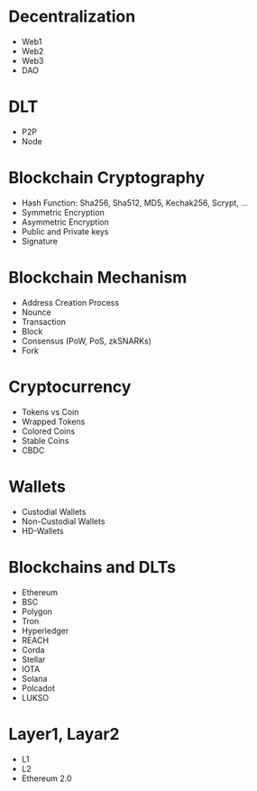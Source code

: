 
# Decentralization
- Web1
- Web2
- Web3
- DAO

# DLT
- P2P
- Node

# Blockchain Cryptography
- Hash Function: Sha256, Sha512, MD5, Kechak256, Scrypt, ...
- Symmetric Encryption
- Asymmetric Encryption
- Public and Private keys
- Signature

# Blockchain Mechanism
- Address Creation Process
- Nounce
- Transaction
- Block
- Consensus (PoW, PoS, zkSNARKs)
- Fork

# Cryptocurrency
- Tokens vs Coin
- Wrapped Tokens
- Colored Coins
- Stable Coins
- CBDC

# Wallets
- Custodial Wallets
- Non-Custodial Wallets
- HD-Wallets

# Blockchains and DLTs
- Ethereum
- BSC
- Polygon
- Tron
- Hyperledger
- REACH
- Corda
- Stellar
- IOTA
- Solana
- Polcadot
- LUKSO

# Layer1, Layar2
- L1
- L2
- Ethereum 2.0
